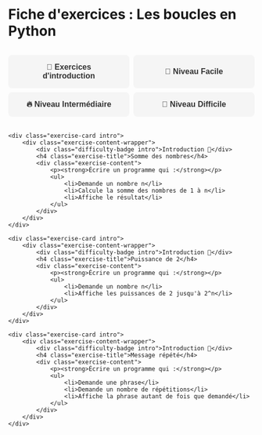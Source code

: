 # Fiche d'exercices : Les boucles en Python

<style>
/* Styles pour les fiches d'exercices avec système de cartes et onglets */

.exercise-cards {
    display: flex;
    flex-direction: column;
    gap: 1rem;
    padding: 1rem 0;
    max-width: 100%;
}

.exercise-card {
    background: var(--md-default-bg-color);
    border-radius: 8px;
    padding: 1rem;
    box-shadow: 0 2px 4px rgba(0, 0, 0, 0.1);
    transition: transform 0.3s ease, box-shadow 0.3s ease;
    border-left: 3px solid;
    display: flex;
    overflow: hidden;
    width: 100%;
    max-width: 100%;
}

.exercise-content-wrapper {
    flex: 1 1 auto;
    min-width: 0;
    padding-right: 1rem;
    max-width: 100%;
    overflow: hidden;
}

.solution-wrapper {
    flex: 0 0 0;
    width: 0;
    overflow: hidden;
    transition: flex 0.4s ease, width 0.4s ease;
    border-left: 1px solid #e0e0e0;
    background: rgba(0, 0, 0, 0.02);
}

.solution-wrapper.show {
    flex: 0 0 40%;
    width: 40%;
    padding-left: 1rem;
}

.exercise-card.intro {
    border-left-color: #4CAF50;
}

.exercise-card.intro:hover {
    transform: translateY(-3px);
    box-shadow: 0 0 15px rgba(76, 175, 80, 0.4);
}

.exercise-card.easy {
    border-left-color: #2196F3;
}

.exercise-card.easy:hover {
    transform: translateY(-3px);
    box-shadow: 0 0 15px rgba(33, 150, 243, 0.4);
}

.exercise-card.medium {
    border-left-color: #FF9800;
}

.exercise-card.medium:hover {
    transform: translateY(-3px);
    box-shadow: 0 0 15px rgba(255, 152, 0, 0.4);
}

.exercise-card.hard {
    border-left-color: #F44336;
}

.exercise-card.hard:hover {
    transform: translateY(-3px);
    box-shadow: 0 0 15px rgba(244, 67, 54, 0.4);
}

.exercise-card.important {
    border-left-color: #ff8c42;
    background: linear-gradient(135deg, rgba(255, 140, 66, 0.05) 0%, rgba(255, 140, 66, 0.02) 100%);
}

.exercise-card.important:hover {
    transform: translateY(-3px);
    box-shadow: 0 0 15px rgba(255, 140, 66, 0.4);
}

.exercise-title {
    margin: 0 0 1rem 0;
    color: var(--md-primary-fg-color);
    font-size: 1.1rem;
    font-weight: 600;
}

.exercise-content {
    margin-bottom: 1rem;
    line-height: 1.6;
}

.difficulty-badge {
    display: inline-block;
    padding: 0.2rem 0.6rem;
    border-radius: 12px;
    font-size: 0.8rem;
    font-weight: 500;
    margin-bottom: 0.5rem;
}

.difficulty-badge.intro {
    background: rgba(76, 175, 80, 0.1);
    color: #4CAF50;
}

.difficulty-badge.easy {
    background: rgba(33, 150, 243, 0.1);
    color: #2196F3;
}

.difficulty-badge.medium {
    background: rgba(255, 152, 0, 0.1);
    color: #FF9800;
}

.difficulty-badge.hard {
    background: rgba(244, 67, 54, 0.1);
    color: #F44336;
}

.difficulty-badge.important {
    background: rgba(255, 140, 66, 0.1);
    color: #ff8c42;
}

.toggle-solution {
    background: linear-gradient(135deg, #ffb347 0%, #ff8c42 100%);
    color: white;
    border: none;
    padding: 0.6rem 1.2rem;
    border-radius: 8px;
    cursor: pointer;
    font-size: 0.9rem;
    font-weight: 500;
    transition: all 0.3s ease;
    display: flex;
    align-items: center;
    gap: 0.5rem;
    margin-top: 1rem;
}

.toggle-solution:hover {
    transform: translateY(-2px);
    box-shadow: 0 4px 12px rgba(255, 179, 71, 0.4);
}

.toggle-solution.active {
    background: linear-gradient(135deg, #ff7f50 0%, #ff6347 100%);
}

.arrow {
    transition: transform 0.3s ease;
}

.solution {
    height: 100%;
    overflow-y: auto;
}

.solution pre {
    margin: 0;
    font-size: 0.85rem;
}

.section-tabs {
    display: flex;
    flex-wrap: wrap;
    gap: 0.5rem;
    margin: 2rem 0;
    padding: 0;
}

.section-tab {
    background: #f5f5f5;
    color: #333;
    border: none;
    padding: 1rem 1.5rem;
    border-radius: 8px;
    font-size: 1rem;
    font-weight: 600;
    cursor: pointer;
    transition: all 0.3s ease;
    flex: 1;
    min-width: 200px;
    text-align: center;
}

.section-tab:hover {
    background: #e0e0e0;
    transform: translateY(-2px);
}

.section-tab.active {
    background: linear-gradient(135deg, #ffb347 0%, #ff8c42 100%);
    color: white;
    box-shadow: 0 4px 12px rgba(255, 179, 71, 0.4);
}

.section-content {
    display: none;
    margin-top: 2rem;
    padding: 2rem;
    background: #fafafa;
    border-radius: 12px;
    border: 1px solid #e0e0e0;
}

.section-content.active {
    display: block;
}

/* JavaScript pour les fonctionnalités interactives */
.exercise-script {
    display: none;
}
</style>

<script>
// JavaScript pour les fonctionnalités interactives des fiches d'exercices

function toggleSolution(button) {
    const card = button.closest('.exercise-card');
    const solutionWrapper = card.querySelector('.solution-wrapper');
    const arrow = button.querySelector('.arrow');
    
    if (solutionWrapper.classList.contains('show')) {
        solutionWrapper.classList.remove('show');
        button.classList.remove('active');
        button.innerHTML = '<span class="arrow">→</span> Voir la correction';
    } else {
        solutionWrapper.classList.add('show');
        button.classList.add('active');
        button.innerHTML = '<span class="arrow">←</span> Masquer la correction';
    }
}

function showSection(sectionId) {
    // Masquer toutes les sections
    const allContents = document.querySelectorAll('.section-content');
    const allTabs = document.querySelectorAll('.section-tab');
    
    allContents.forEach(content => content.classList.remove('active'));
    allTabs.forEach(tab => tab.classList.remove('active'));
    
    // Afficher la section sélectionnée
    document.getElementById(sectionId).classList.add('active');
    event.target.classList.add('active');
}

// Afficher la première section par défaut
document.addEventListener('DOMContentLoaded', function() {
    const firstTab = document.querySelector('.section-tab');
    if (firstTab) {
        firstTab.click();
    }
});
</script>

<div class="section-tabs">
    <button class="section-tab" onclick="showSection('intro-section')">🎯 Exercices d'introduction</button>
    <button class="section-tab" onclick="showSection('easy-section')">🌟 Niveau Facile</button>
    <button class="section-tab" onclick="showSection('medium-section')">🔥 Niveau Intermédiaire</button>
    <button class="section-tab" onclick="showSection('hard-section')">🚀 Niveau Difficile</button>
</div>

<div id="intro-section" class="section-content">
<div class="exercise-cards">
    <div class="exercise-card intro">
        <div class="exercise-content-wrapper">
            <div class="difficulty-badge intro">Important ⚠️</div>
            <h4 class="exercise-title">Consignes importantes</h4>
            <div class="exercise-content">
                <p><strong>Pour tous les exercices :</strong></p>
                <ul>
                    <li>N'oubliez pas les deux points <code>:</code> après la boucle</li>
                    <li>Faites attention à l'indentation dans la boucle</li>
                    <li>Testez votre code avec différentes valeurs</li>
                    <li>Créez un fichier Python différent pour chaque exercice (ex: <code>exercice1.py</code>, <code>exercice2.py</code>, etc.)</li>
                    <li>Recopiez vos programmes sur votre cahier pour pouvoir les réviser plus tard</li>
                </ul>
            </div>
        </div>
    </div>

    <div class="exercise-card intro">
        <div class="exercise-content-wrapper">
            <div class="difficulty-badge intro">Introduction 🦊</div>
            <h4 class="exercise-title">Compte à rebours</h4>
            <div class="exercise-content">
                <p><strong>Écrire un programme qui :</strong></p>
                <ul>
                    <li>Demande un nombre de départ</li>
                    <li>Affiche le compte à rebours jusqu'à 0</li>
                </ul>
            </div>
        </div>
    </div>

    <div class="exercise-card intro">
        <div class="exercise-content-wrapper">
            <div class="difficulty-badge intro">Introduction 🦊</div>
            <h4 class="exercise-title">Tables de multiplication</h4>
            <div class="exercise-content">
                <p><strong>Écrire un programme qui :</strong></p>
                <ul>
                    <li>Demande un nombre</li>
                    <li>Affiche sa table de multiplication de 1 à 10</li>
                </ul>
            </div>
        </div>
    </div>

    <div class="exercise-card intro">
        <div class="exercise-content-wrapper">
            <div class="difficulty-badge intro">Introduction 🦊</div>
            <h4 class="exercise-title">Escalier d'étoiles</h4>
            <div class="exercise-content">
                <p><strong>Écrire un programme qui :</strong></p>
                <ul>
                    <li>Demande un nombre n</li>
                    <li>Affiche un escalier de n marches avec des étoiles</li>
                </ul>
                <p><em>Astuce : pour afficher <code>x</code> fois un caractère, on peut utiliser la syntaxe <code>'x' * n</code>.</em></p>
                <p><em>La chaîne de caractère "XXXXX" peut être créée via la syntaxe python suivante :</em></p>
                <pre><code>chaine_1 = "XXXXX"
chaine_2 = "X"*5
# avec chaine_1 == chaine_2</code></pre>
                <p><em>Exemple pour n=3:</em></p>
                <pre><code>*
**
***</code></pre>
            </div>
        </div>
    </div>

    <div class="exercise-card intro">
        <div class="exercise-content-wrapper">
            <div class="difficulty-badge intro">Introduction 🦊</div>
            <h4 class="exercise-title">Somme des nombres</h4>
            <div class="exercise-content">
                <p><strong>Écrire un programme qui :</strong></p>
                <ul>
                    <li>Demande un nombre n</li>
                    <li>Calcule la somme des nombres de 1 à n</li>
                    <li>Affiche le résultat</li>
                </ul>
            </div>
        </div>
    </div>

    <div class="exercise-card intro">
        <div class="exercise-content-wrapper">
            <div class="difficulty-badge intro">Introduction 🦊</div>
            <h4 class="exercise-title">Puissance de 2</h4>
            <div class="exercise-content">
                <p><strong>Écrire un programme qui :</strong></p>
                <ul>
                    <li>Demande un nombre n</li>
                    <li>Affiche les puissances de 2 jusqu'à 2^n</li>
                </ul>
            </div>
        </div>
    </div>

    <div class="exercise-card intro">
        <div class="exercise-content-wrapper">
            <div class="difficulty-badge intro">Introduction 🦊</div>
            <h4 class="exercise-title">Message répété</h4>
            <div class="exercise-content">
                <p><strong>Écrire un programme qui :</strong></p>
                <ul>
                    <li>Demande une phrase</li>
                    <li>Demande un nombre de répétitions</li>
                    <li>Affiche la phrase autant de fois que demandé</li>
                </ul>
            </div>
        </div>
    </div>
</div>
</div>

<div id="easy-section" class="section-content">
<div class="exercise-cards">
    <div class="exercise-card easy">
        <div class="exercise-content-wrapper">
            <div class="difficulty-badge easy">Facile 🦊</div>
            <h4 class="exercise-title">Calculatrice continue</h4>
            <div class="exercise-content">
                <p><strong>Écrire un programme qui :</strong></p>
                <ul>
                    <li>Demande deux nombres et une opération</li>
                    <li>Affiche le résultat</li>
                    <li>Demande si on veut continuer (oui/non)</li>
                    <li>Recommence si la réponse est "oui"</li>
                </ul>
            </div>
        </div>
    </div>
</div>
</div>

<div id="medium-section" class="section-content">
<div class="exercise-cards">
    <div class="exercise-card medium">
        <div class="exercise-content-wrapper">
            <div class="difficulty-badge medium">Intermédiaire 🦊🦊</div>
            <h4 class="exercise-title">Devinette avec limite</h4>
            <div class="exercise-content">
                <p><strong>Écrire un programme qui :</strong></p>
                <ul>
                    <li>Donne 5 essais pour deviner un nombre entre 1 et 100</li>
                    <li>Affiche "Perdu!" si le nombre n'est pas trouvé après 5 essais</li>
                    <li>Affiche le nombre d'essais utilisés en cas de victoire</li>
                </ul>
            </div>
        </div>
    </div>

    <div class="exercise-card medium">
        <div class="exercise-content-wrapper">
            <div class="difficulty-badge medium">Intermédiaire 🦊🦊</div>
            <h4 class="exercise-title">Caisse enregistreuse</h4>
            <div class="exercise-content">
                <p><strong>Écrire un programme qui :</strong></p>
                <ul>
                    <li>Demande le prix des articles un par un</li>
                    <li>S'arrête quand on entre 0</li>
                    <li>Affiche le total des achats</li>
                    <li>Affiche la monnaie à rendre sur un billet de 50€</li>
                </ul>
            </div>
        </div>
    </div>
</div>
</div>

<div id="hard-section" class="section-content">
<div class="exercise-cards">
    <div class="exercise-card hard">
        <div class="exercise-content-wrapper">
            <div class="difficulty-badge hard">Difficile 🦊🦊🦊</div>
            <h4 class="exercise-title">Pyramide de nombres</h4>
            <div class="exercise-content">
                <p><strong>Écrire un programme qui :</strong></p>
                <ul>
                    <li>Demande un nombre n</li>
                    <li>Affiche une pyramide de nombres</li>
                </ul>
                <p><em>Exemple pour n=3:</em></p>
                <pre><code>1
22
333</code></pre>
            </div>
        </div>
    </div>
</div>
</div>